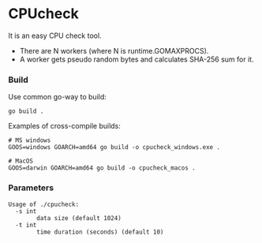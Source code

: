 # CPUcheck

It is an easy CPU check tool.

- There are N workers (where N is runtime.GOMAXPROCS).
- A worker gets pseudo random bytes and calculates SHA-256 sum for it.

### Build

Use common go-way to build:

```
go build .
```

Examples of cross-compile builds:

```
# MS windows
GOOS=windows GOARCH=amd64 go build -o cpucheck_windows.exe .

# MacOS
GOOS=darwin GOARCH=amd64 go build -o cpucheck_macos .
```

### Parameters

```
Usage of ./cpucheck:
  -s int
        data size (default 1024)
  -t int
        time duration (seconds) (default 10)
```
